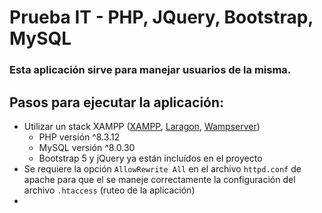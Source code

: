 # Prueba IT - PHP, JQuery, Bootstrap, MySQL

### Esta aplicación sirve para manejar usuarios de la misma.


## Pasos para ejecutar la aplicación:

- Utilizar un stack XAMPP ([XAMPP](https://www.apachefriends.org/es/download.html), [Laragon](https://laragon.org/download/), [Wampserver](https://wampserver.aviatechno.net))
  -  PHP versión ^8.3.12
  -  MySQL versión ^8.0.30
  -  Bootstrap 5 y jQuery ya están incluídos en el proyecto
-  Se requiere la opción `AllowRewrite All` en el archivo `httpd.conf` de apache para que el se maneje correctamente la configuración del archivo `.htaccess` (ruteo de la aplicación)
-  